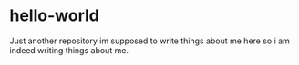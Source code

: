 # hello-world
Just another repository
im supposed to write things about me here so i am indeed writing things about me.
